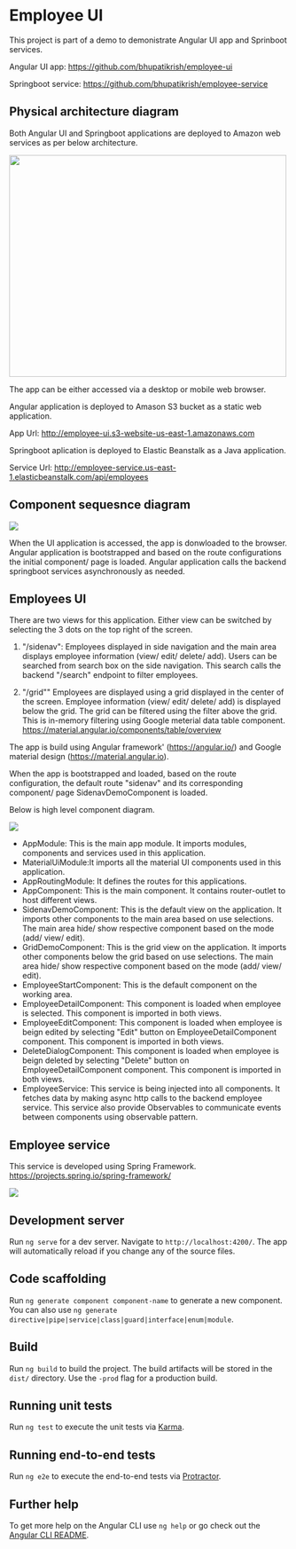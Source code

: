 # Employee UI
This project is part of a demo to demonistrate Angular UI app and Sprinboot services.

Angular UI app: https://github.com/bhupatikrish/employee-ui

Springboot service: https://github.com/bhupatikrish/employee-service


## Physical architecture diagram
Both Angular UI and Springboot applications are deployed to Amazon web services as per below architecture.


<img src="https://s3.amazonaws.com/github-arch-img/physical-arch.png" height="400px" width="500px"/>

The app can be either accessed via a desktop or mobile web browser.

Angular application is deployed to Amason S3 bucket as a static web application. 

App Url: http://employee-ui.s3-website-us-east-1.amazonaws.com


Springboot aplication is deployed to Elastic Beanstalk as a Java application.

Service Url: http://employee-service.us-east-1.elasticbeanstalk.com/api/employees

## Component sequesnce diagram

<img src="https://s3.amazonaws.com/github-arch-img/component-sequence.jpg"/>

When the UI application is accessed, the app is donwloaded to the browser. 
Angular application is bootstrapped and based on the route configurations the initial component/ page is loaded.
Angular application calls the backend springboot services asynchronously as needed.

## Employees UI

There are two views for this application. Either view can be switched by selecting the 3 dots on the top right of the screen.

1) "/sidenav": Employees displayed in side navigation and the main area displays employee information (view/ edit/ delete/ add). Users can be searched from search box on the side navigation. This search calls the backend "/search" endpoint to filter employees.

2) "/grid"" Employees are displayed using a grid displayed in the center of the screen. Employee information (view/ edit/ delete/ add) is displayed below the grid. The grid can be filtered using the filter above the grid. This is in-memory filtering using Google meterial data table component. https://material.angular.io/components/table/overview

The app is build using Angular framework' (https://angular.io/) and Google material design (https://material.angular.io).

When the app is bootstrapped and loaded, based on the route configuration, the default route "sidenav" and its corresponding component/ page SidenavDemoComponent is loaded.

Below is high level component diagram.

<img src="https://s3.amazonaws.com/github-arch-img/ui-components.jpg"/>

<ul>
  <li>AppModule: This is the main app module. It imports modules, components and services used in this application.</li>
  <li>MaterialUiModule:It imports all the material UI components used in this application.</li>
  <li>AppRoutingModule: It defines the routes for this applications.</li>
  <li>AppComponent: This is the main component. It contains router-outlet to host different views.</li>
  <li>SidenavDemoComponent: This is the default view on the application. It imports other components to the main area based on use selections. The main area hide/ show respective component based on the mode (add/ view/ edit).</li>
  <li>GridDemoComponent: This is the grid view on the application. It imports other components below the grid based on use selections. The main area hide/ show respective component based on the mode (add/ view/ edit).</li>
  <li>EmployeeStartComponent: This is the default component on the working area.</li>
  <li>EmployeeDetailComponent: This component is loaded when employee is selected. This component is imported in both views.</li>
  <li>EmployeeEditComponent: This component is loaded when employee is beign edited by selecting "Edit" button on EmployeeDetailComponent component. This component is imported in both views.</li>
  <li>DeleteDialogComponent: This component is loaded when employee is beign deleted by selecting "Delete" button on EmployeeDetailComponent component. This component is imported in both views.</li>
  <li>EmployeeService: This service is being injected into all components. It fetches data by making async http calls to the backend employee service. This service also provide Observables to communicate events between components using observable pattern.</li>
</ul>

## Employee service

This service is developed using Spring Framework. https://projects.spring.io/spring-framework/

<img src="https://s3.amazonaws.com/github-arch-img/service-sequence.jpg"/>

## Development server

Run `ng serve` for a dev server. Navigate to `http://localhost:4200/`. The app will automatically reload if you change any of the source files.

## Code scaffolding

Run `ng generate component component-name` to generate a new component. You can also use `ng generate directive|pipe|service|class|guard|interface|enum|module`.

## Build

Run `ng build` to build the project. The build artifacts will be stored in the `dist/` directory. Use the `-prod` flag for a production build.

## Running unit tests

Run `ng test` to execute the unit tests via [Karma](https://karma-runner.github.io).

## Running end-to-end tests

Run `ng e2e` to execute the end-to-end tests via [Protractor](http://www.protractortest.org/).

## Further help

To get more help on the Angular CLI use `ng help` or go check out the [Angular CLI README](https://github.com/angular/angular-cli/blob/master/README.md).
